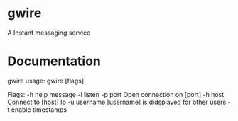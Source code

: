 # gwire
A Instant messaging service 

# Documentation
gwire usage:
	gwire [flags]

Flags:
	-h 			help message
	-l			listen
	-p port			Open connection on [port]
	-h host			Connect to [host] Ip
	-u username		[username] is didsplayed for other users
	-t			enable timestamps